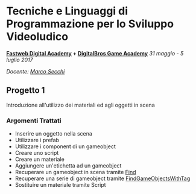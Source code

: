 # Tecniche e Linguaggi di Programmazione per lo Sviluppo Videoludico

**[Fastweb Digital Academy](https://www.fastwebdigital.academy/) + [DigitalBros Game Academy](http://www.dbgameacademy.it/)**
*31 maggio - 5 luglio 2017*

*Docente: [Marco Secchi](http://marcosecchi.it)*

## Progetto 1

Introduzione all'utilizzo dei materiali ed agli oggetti in scena

### Argomenti Trattati

* Inserire un oggetto nella scena
* Utilizzare i prefab
* Utilizzare i component di un gameobject
* Creare uno script
* Creare un materiale
* Aggiungere un'etichetta ad un gameobject
* Recuperare un gameobject in scena tramite [Find](https://docs.unity3d.com/ScriptReference/GameObject.Find.html)
* Recuperare una serie di gameobject tramite [FindGameObjectsWithTag](https://docs.unity3d.com/ScriptReference/GameObject.FindGameObjectsWithTag.html)
* Sostituire un materiale tramite Script

